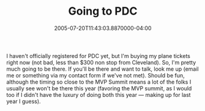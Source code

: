 ﻿---
title: Going to PDC
date: "2005-07-20T11:43:03.8870000-04:00"
description: I haven't officially registered for PDC yet, but I'm buying my
featuredImage: img/1892-featured.png
---

I haven't officially registered for PDC yet, but I'm buying my plane tickets right now (not bad, less than $300 non stop from Cleveland). So, I'm pretty much going to be there. If you'll be there and want to talk, look me up (email me or something via my contact form if we've not met). Should be fun, although the timing so close to the MVP Summit means a lot of the folks I usually see won't be there this year (favoring the MVP summit, as I would too if I didn't have the luxury of doing both this year — making up for last year I guess).

